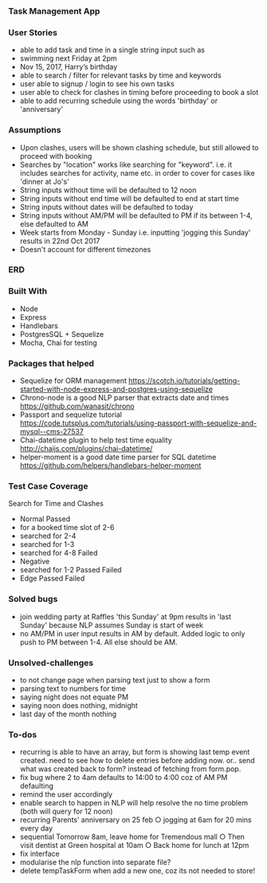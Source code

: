 ### Task Management App

### User Stories
* able to add task and time in a single string input such as
* swimming next Friday at 2pm
* Nov 15, 2017, Harry’s   birthday
* able to search / filter for relevant tasks by time and keywords
* user able to signup / login to see his own tasks
* user able to check for clashes in timing before proceeding to book a slot
* able to add recurring schedule using the words 'birthday' or 'anniversary'

### Assumptions
* Upon clashes, users will be shown clashing schedule, but still allowed to proceed with booking
* Searches by "location" works like searching for "keyword". i.e. it includes searches for activity, name etc. in order to cover for cases like 'dinner at Jo's'
* String inputs without time will be defaulted to 12 noon
* String inputs without end time will be defaulted to end at start time
* String inputs without dates will be defaulted to today
* String inputs without AM/PM will be defaulted to PM if its between 1-4, else defaulted to AM
* Week starts from Monday - Sunday i.e. inputting 'jogging this Sunday' results in 22nd Oct 2017
* Doesn't account for different timezones

### ERD

### Built With
* Node
* Express
* Handlebars
* PostgresSQL + Sequelize
* Mocha, Chai for testing

### Packages that helped
* Sequelize for ORM management
https://scotch.io/tutorials/getting-started-with-node-express-and-postgres-using-sequelize
* Chrono-node is a good NLP parser that extracts date and times
https://github.com/wanasit/chrono
* Passport and sequelize tutorial
https://code.tutsplus.com/tutorials/using-passport-with-sequelize-and-mysql--cms-27537
* Chai-datetime plugin to help test time equality http://chaijs.com/plugins/chai-datetime/
* helper-moment is a good date time parser for SQL datetime
https://github.com/helpers/handlebars-helper-moment


### Test Case Coverage
Search for Time and Clashes
* Normal
Passed
* for a booked time slot of 2-6
* searched for 2-4
* searched for 1-3
* searched for 4-8
Failed
* Negative
* searched for 1-2
Passed
Failed
* Edge
Passed
Failed

### Solved bugs
* join wedding party at Raffles 'this Sunday' at 9pm results in 'last Sunday' because NLP assumes Sunday is start of week
* no AM/PM in user input results in AM by default. Added logic to only push to PM between 1-4. All else should be AM.

### Unsolved-challenges
* to not change page when parsing text just to show a form
* parsing text to numbers for time
* saying night does not equate PM
* saying noon does nothing, midnight
* last day of the month nothing

### To-dos
* recurring is able to have an array, but form is showing last temp event created. need to see how to delete entries before adding now. or.. send what was created back to form? instead of fetching from form.pop.
* fix bug where 2 to 4am defaults to 14:00 to 4:00 coz of AM PM defaulting
* remind the user accordingly
* enable search to happen in NLP will help resolve the no time problem (both will query for 12 noon)
* recurring
Parents’   anniversary   on   25   feb
○ jogging   at   6am   for   20   mins   every   day
* sequential
Tomorrow   8am,   leave   home   for   Tremendous   mall
○ Then   visit   dentist   at   Green   hospital   at   10am
○ Back   home   for   lunch   at   12pm
* fix interface
* modularise the nlp function into separate file?
* delete tempTaskForm when add a new one, coz its not needed to store!
